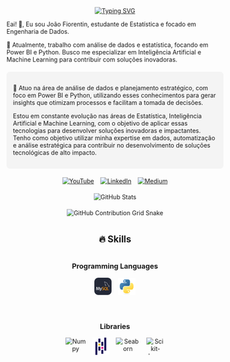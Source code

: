 <!-- Título -->
<div id="user-content-toc" style="text-align: center;">
  <a href="https://git.io/typing-svg"><img src="https://readme-typing-svg.demolab.com?font=JetBrains+Mono&weight=900&size=25&pause=1000&color=FDFDFD&center=true&vCenter=true&width=435&lines=Engenheiro de dados em formação!" alt="Typing SVG"></a>
</div>

<!-- Apresentação -->
<p>
  Eai! 👋, Eu sou João Fiorentin, estudante de Estatística e focado em Engenharia de Dados.
</p>

<p>
  🔭 Atualmente, trabalho com análise de dados e estatística, focando em Power BI e Python. Busco me especializar em Inteligência Artificial e Machine Learning para contribuir com soluções inovadoras.
</p>

<!-- Dropdown com mais detalhes -->
<div style="background-color: #f4f4f4; padding: 15px; border-radius: 8px; margin-top: 20px;">
  <p>
    💬 Atuo na área de análise de dados e planejamento estratégico, com foco em Power BI e Python, utilizando esses conhecimentos para gerar insights que otimizam processos e facilitam a tomada de decisões. 
    
  Estou em constante evolução nas áreas de Estatística, Inteligência Artificial e Machine Learning, com o objetivo de aplicar essas tecnologias para desenvolver soluções inovadoras e impactantes. Tenho como objetivo utilizar minha expertise em dados, automatização e análise estratégica para contribuir no desenvolvimento de soluções tecnológicas de alto impacto.
  </p>
</div>

<!-- Links -->
<div style="display: flex; justify-content: center; gap: 15px; margin-top: 20px;">
  <a href="https://www.youtube.com/@joao.fiorentin1" target="_blank">
    <img src="https://img.shields.io/badge/YouTube-FF0000?style=for-the-badge&logo=youtube&logoColor=white" alt="YouTube">
  </a>
  <a href="https://www.linkedin.com/in/joaofiorentin/" target="_blank">
    <img src="https://img.shields.io/badge/LinkedIn-0077B5?style=for-the-badge&logo=linkedin&logoColor=white" alt="LinkedIn">
  </a>
  <a href="https://medium.com/@joao.fiorentin" target="_blank">
    <img src="https://img.shields.io/badge/Medium-20BEFF?style=for-the-badge&logo=Medium&logoColor=white" alt="Medium">
  </a>
</div>

<!-- GitHub Stats -->
<div style="display: flex; justify-content: center; margin-top: 20px;">
  <img src="https://github-readme-stats.vercel.app/api?username=joaofiorentin&show_icons=true&theme=gotham" alt="GitHub Stats">
</div>

<!-- GitHub Contribution Snake -->
<picture style="display: flex; justify-content: center; margin-top: 20px;">
  <source media="(prefers-color-scheme: dark)" srcset="https://raw.githubusercontent.com/joaofiorentin/joaofiorentin/output/github-contribution-grid-snake-dark.svg">
  <source media="(prefers-color-scheme: light)" srcset="https://raw.githubusercontent.com/joaofiorentin/mari4souza/output/github-contribution-grid-snake-dark.svg">
  <img alt="GitHub Contribution Grid Snake" src="https://raw.githubusercontent.com/joaofiorentin/mari4souza/output/github-contribution-grid-snake.svg">
</picture>

<!-- Skills -->
<div style="margin-top: 40px; text-align: center;">
  <h2>🔥 Skills</h2>

  <div style="display: flex; justify-content: space-around; flex-wrap: wrap; gap: 20px;">
    <!-- Programming Languages -->
    <div style="flex-basis: 45%;">
      <h3>Programming Languages</h3>
      <div style="display: flex; justify-content: center; gap: 15px;">
        <img src="https://raw.githubusercontent.com/tandpfun/skill-icons/65dea6c4eaca7da319e552c09f4cf5a9a8dab2c8/icons/MySQL-Dark.svg" alt="MySQL" height="40">
        <img src="https://raw.githubusercontent.com/devicons/devicon/master/icons/python/python-original.svg" alt="Python" height="40">
      </div>
    </div>
  
  <div style="display: flex; justify-content: space-around; flex-wrap: wrap; gap: 20px; margin-top: 20px;">
    <!-- Libraries -->
    <div style="flex-basis: 45%;">
      <h3>Libraries</h3>
      <div style="display: flex; justify-content: center; gap: 15px;">
        <img src="https://cdn.jsdelivr.net/gh/devicons/devicon/icons/numpy/numpy-original.svg" alt="Numpy" height="40">
        <img src="https://raw.githubusercontent.com/devicons/devicon/2ae2a900d2f041da66e950e4d48052658d850630/icons/pandas/pandas-original.svg" alt="Pandas" height="40">
        <img src="https://seaborn.pydata.org/_images/logo-mark-lightbg.svg" alt="Seaborn" height="40">
        <img src="https://upload.wikimedia.org/wikipedia/commons/0/05/Scikit_learn_logo_small.svg" alt="Scikit-learn" height="40">
      </div>
    </div>
  </div>
</div>
